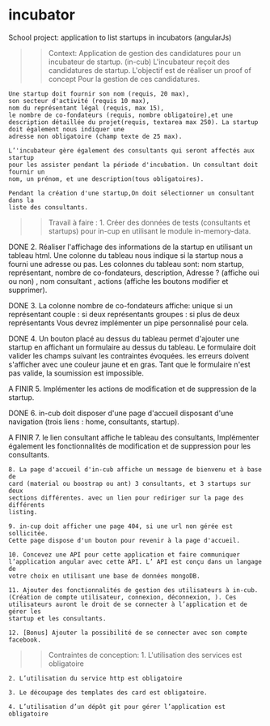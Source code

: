 # incubator
School project: application to list startups in incubators (angularJs)

>> Context:
    Application de gestion des candidatures pour un incubateur de startup. (in-cub)
    L'incubateur reçoit des candidatures de startup. L'objectif est de réaliser un
    proof of concept Pour la gestion de ces candidatures.

    Une startup doit fournir son nom (requis, 20 max), 
    son secteur d'activité (requis 10 max), 
    nom du représentant légal (requis, max 15), 
    le nombre de co-fondateurs (requis, nombre obligatoire),et une description détaillée du projet(requis, textarea max 250). La startup doit également nous indiquer une
    adresse non obligatoire (champ texte de 25 max).

    L’'incubateur gère également des consultants qui seront affectés aux startup
    pour les assister pendant la période d'incubation. Un consultant doit fournir un
    nom, un prénom, et une description(tous obligatoires).

    Pendant la création d'une startup,On doit sélectionner un consultant dans la
    liste des consultants.

>> Travail à faire :
    1. Créer des données de tests (consultants et startups) pour in-cup en
    utilisant le module in-memory-data.

DONE
    2. Réaliser l'affichage des informations de la startup en utilisant un tableau
    html.
    Une colonne du tableau nous indique si la startup nous a fourni une
    adresse ou pas.
    Les colonnes du tableau sont:
    nom startup, représentant, nombre de co-fondateurs,
    description, Adresse ? (affiche oui ou non) , nom consultant , actions
    (affiche les boutons modifier et supprimer).

DONE
    3. La colonne nombre de co-fondateurs affiche:
    unique si un représentant
    couple : si deux représentants
    groupes : si plus de deux représentants
    Vous devrez implémenter un pipe personnalisé pour cela.

DONE
    4. Un bouton placé au dessus du tableau permet d'ajouter une startup en
    affichant un formulaire au dessus du tableau. Le formulaire doit valider les
    champs suivant les contraintes évoquées. les erreurs doivent s'afficher
    avec une couleur jaune et en gras. Tant que le formulaire n'est pas valide,
    la soumission est impossible.

A FINIR 
    5. Implémenter les actions de modification et de suppression de la
    startup.

DONE
    6. in-cub doit disposer d'une page d'accueil disposant d'une navigation
    (trois liens : home, consultants, startup).

A FINIR
    7. le lien consultant affiche le tableau des consultants, Implémenter
    également les fonctionnalités de modification et de suppression pour les
    consultants.

    8. La page d'accueil d'in-cub affiche un message de bienvenu et à base de
    card (material ou boostrap ou ant) 3 consultants, et 3 startups sur deux
    sections différentes. avec un lien pour rediriger sur la page des différents
    listing.

    9. in-cup doit afficher une page 404, si une url non gérée est sollicitée.
    Cette page dispose d'un bouton pour revenir à la page d'accueil.

    10. Concevez une API pour cette application et faire communiquer
    l’application angular avec cette API. L’ API est conçu dans un langage de
    votre choix en utilisant une base de données mongoDB.

    11. Ajouter des fonctionnalités de gestion des utilisateurs à in-cub.
    (Création de compte utilisateur, connexion, déconnexion, ). Ces
    utilisateurs auront le droit de se connecter à l’application et de gérer les
    startup et les consultants.

    12. [Bonus] Ajouter la possibilité de se connecter avec son compte
    facebook.

>> Contraintes de conception:
    1. L'utilisation des services est obligatoire

    2. L’utilisation du service http est obligatoire

    3. Le découpage des templates des card est obligatoire.

    4. L’utilisation d’un dépôt git pour gérer l’application est obligatoire
